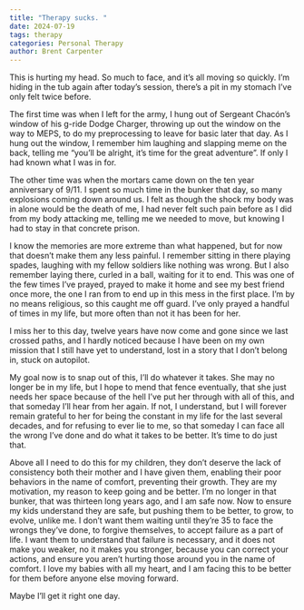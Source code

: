 ```yaml
---
title: "Therapy sucks. "
date: 2024-07-19
tags: therapy
categories: Personal Therapy
author: Brent Carpenter
---
```

This is hurting my head. So much to face, and it’s all moving so quickly. I’m hiding in the tub again after today’s session, there’s a pit in my stomach I’ve only felt twice before.

The first time was when I left for the army, I hung out of Sergeant Chacón’s window of his g-ride Dodge Charger, throwing up out the window on the way to MEPS, to do my preprocessing to leave for basic later that day. As I hung out the window, I remember him laughing and slapping meme on the back, telling me “you’ll be alright, it’s time for the great adventure”. If only I had known what I was in for.

The other time was when the mortars came down on the ten year anniversary of 9/11. I spent so much time in the bunker that day, so many explosions coming down around us. I felt as though the shock my body was in alone would be the death of me, I had never felt such pain before as I did from my body attacking me, telling me we needed to move, but knowing I had to stay in that concrete prison.

I know the memories are more extreme than what happened, but for now that doesn’t make them any less painful. I remember sitting in there playing spades, laughing with my fellow soldiers like nothing was wrong. But I also remember laying there, curled in a ball, waiting for it to end. This was one of the few times I’ve prayed, prayed to make it home and see my best friend once more, the one I ran from to end up in this mess in the first place. I’m by no means religious, so this caught me off guard. I’ve only prayed a handful of times in my life, but more often than not it has been for her.

I miss her to this day, twelve years have now come and gone since we last crossed paths, and I hardly noticed because I have been on my own mission that I still have yet to understand, lost in a story that I don’t belong in, stuck on autopilot.

My goal now is to snap out of this, I’ll do whatever it takes. She may no longer be in my life, but I hope to mend that fence eventually, that she just needs her space because of the hell I’ve put her through with all of this, and that someday I’ll hear from her again. If not, I understand, but I will forever remain grateful to her for being the constant in my life for the last several decades, and for refusing to ever lie to me, so that someday I can face all the wrong I’ve done and do what it takes to be better. It’s time to do just that.

Above all I need to do this for my children, they don’t deserve the lack of consistency both their mother and I have given them, enabling their poor behaviors in the name of comfort, preventing their growth. They are my motivation, my reason to keep going and be better. I’m no longer in that bunker, that was thirteen long years ago, and I am safe now. Now to ensure my kids understand they are safe, but pushing them to be better, to grow, to evolve, unlike me. I don’t want them waiting until they’re 35 to face the wrongs they’ve done, to forgive themselves, to accept failure as a part of life. I want them to understand that failure is necessary, and it does not make you weaker, no it makes you stronger, because you can correct your actions, and ensure you aren’t hurting those around you in the name of comfort. I love my babies with all my heart, and I am facing this to be better for them before anyone else moving forward.

Maybe I’ll get it right one day.